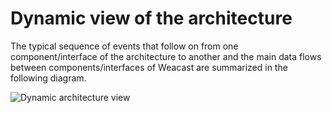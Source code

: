 # Dynamic view of the architecture

The typical sequence of events that follow on from one component/interface of the architecture to another and the main data flows between components/interfaces of Weacast are summarized in the following diagram.

![Dynamic architecture view](https://cdn.rawgit.com/weacast/weacast-docs/1fd66f8b733e3de7a78cc13750dca62911d48dba/images/ETL%20Sequence%20Diagram.svg)
